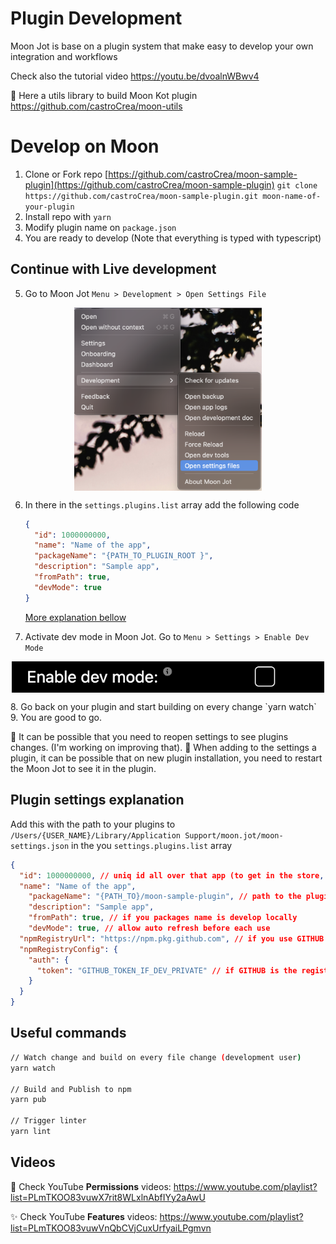 # Plugin Development

Moon Jot is base on a plugin system that make easy to develop your own integration and workflows

Check also the tutorial video https://youtu.be/dvoalnWBwv4

👋 Here a utils library to build Moon Kot plugin https://github.com/castroCrea/moon-utils

# Develop on Moon

1. Clone or Fork repo [https://github.com/castroCrea/moon-sample-plugin](https://github.com/castroCrea/moon-sample-plugin) `git clone https://github.com/castroCrea/moon-sample-plugin.git moon-name-of-your-plugin`
2. Install repo with `yarn` 
3. Modify plugin name on `package.json`
4. You are ready to develop (Note that everything is typed with typescript)

## Continue with Live development

5. Go to Moon Jot `Menu > Development > Open Settings File`
  <p align="center">
    <img src="./image.png" width='300px' style='margin:auto; display: block' />
  </p>

6. In there in the `settings.plugins.list` array add the following code 
    ```json
    {
      "id": 1000000000,
      "name": "Name of the app",
      "packageName": "{PATH_TO_PLUGIN_ROOT }",
      "description": "Sample app",
      "fromPath": true,
      "devMode": true
    }
    ```
    [More explanation bellow](#plugin-settings-explanation)

7. Activate dev mode in Moon Jot. Go to `Menu > Settings > Enable Dev Mode`
  <p align="center">
    <img src="./image-1.png" width='500px' style='margin:auto; display: block'/>
  </p>
8. Go back on your plugin and start building on every change `yarn watch`
9. You are good to go.

🚨 It can be possible that you need to reopen settings to see plugins changes. (I'm working on improving that).
🚨 When adding to the settings a plugin, it can be possible that on new plugin installation, you need to restart the Moon Jot to see it in the plugin.


## Plugin settings explanation
Add this with the path to your plugins to `/Users/{USER_NAME}/Library/Application Support/moon.jot/moon-settings.json` in the you `settings.plugins.list` array
```json
{
  "id": 1000000000, // uniq id all over that app (to get in the store, Moon jot will automatically give you one)
  "name": "Name of the app",
	"packageName": "{PATH_TO}/moon-sample-plugin", // path to the plugin
	"description": "Sample app",
	"fromPath": true, // if you packages name is develop locally
	"devMode": true, // allow auto refresh before each use
  "npmRegistryUrl": "https://npm.pkg.github.com", // if you use GITHUB as registry (otherwise you can remove that if npm)
  "npmRegistryConfig": {
    "auth": {
      "token": "GITHUB_TOKEN_IF_DEV_PRIVATE" // if GITHUB is the registry
    }
  }
}
```

## Useful commands

```bash
// Watch change and build on every file change (development user)
yarn watch

// Build and Publish to npm
yarn pub

// Trigger linter
yarn lint
```

## Videos

🙋 Check YouTube **Permissions** videos: https://www.youtube.com/playlist?list=PLmTKOO83vuwX7rit8WLxlnAbfIYy2aAwU

✨ Check YouTube **Features** videos: https://www.youtube.com/playlist?list=PLmTKOO83vuwVnQbCVjCuxUrfyaiLPgmvn
